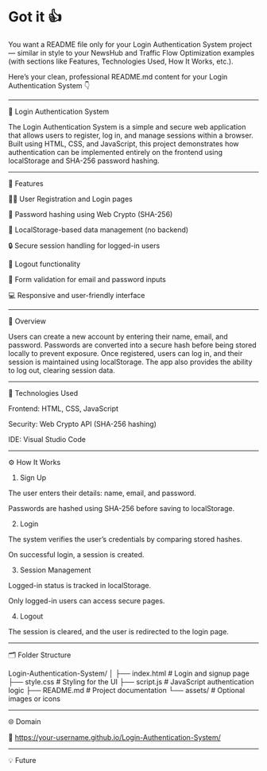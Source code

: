 # Got it 👍
You want a README file only for your Login Authentication System project — similar in style to your NewsHub and Traffic Flow Optimization examples (with sections like Features, Technologies Used, How It Works, etc.).

Here’s your clean, professional README.md content for your Login Authentication System 👇


---

🔐 Login Authentication System

The Login Authentication System is a simple and secure web application that allows users to register, log in, and manage sessions within a browser.
Built using HTML, CSS, and JavaScript, this project demonstrates how authentication can be implemented entirely on the frontend using localStorage and SHA-256 password hashing.


---

📌 Features

🧑‍💻 User Registration and Login pages

🔑 Password hashing using Web Crypto (SHA-256)

💾 LocalStorage-based data management (no backend)

🔒 Secure session handling for logged-in users

🚪 Logout functionality

🧱 Form validation for email and password inputs

💻 Responsive and user-friendly interface



---

🧠 Overview

Users can create a new account by entering their name, email, and password.
Passwords are converted into a secure hash before being stored locally to prevent exposure.
Once registered, users can log in, and their session is maintained using localStorage.
The app also provides the ability to log out, clearing session data.


---

🧰 Technologies Used

Frontend: HTML, CSS, JavaScript

Security: Web Crypto API (SHA-256 hashing)

IDE: Visual Studio Code



---

⚙️ How It Works

1. Sign Up

The user enters their details: name, email, and password.

Passwords are hashed using SHA-256 before saving to localStorage.



2. Login

The system verifies the user’s credentials by comparing stored hashes.

On successful login, a session is created.



3. Session Management

Logged-in status is tracked in localStorage.

Only logged-in users can access secure pages.



4. Logout

The session is cleared, and the user is redirected to the login page.





---

🗂️ Folder Structure

Login-Authentication-System/
│
├── index.html        # Login and signup page
├── style.css         # Styling for the UI
├── script.js         # JavaScript authentication logic
├── README.md         # Project documentation
└── assets/           # Optional images or icons


---

🌐 Domain

🔗 https://your-username.github.io/Login-Authentication-System/


---

💡 Future
